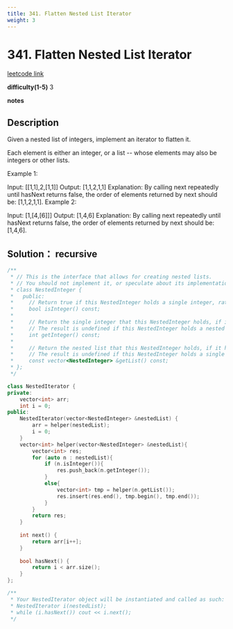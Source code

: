 ```yaml
---
title: 341. Flatten Nested List Iterator
weight: 3
---
```

# 341. Flatten Nested List Iterator
[leetcode link](https://leetcode.com/problems/flatten-nested-list-iterator/)

**difficulty(1-5)** 
3

**notes**   


## Description
Given a nested list of integers, implement an iterator to flatten it.

Each element is either an integer, or a list -- whose elements may also be integers or other lists.

Example 1:

Input: [[1,1],2,[1,1]]
Output: [1,1,2,1,1]
Explanation: By calling next repeatedly until hasNext returns false, 
             the order of elements returned by next should be: [1,1,2,1,1].
Example 2:

Input: [1,[4,[6]]]
Output: [1,4,6]
Explanation: By calling next repeatedly until hasNext returns false, 
             the order of elements returned by next should be: [1,4,6].

## Solution： recursive

```c++
/**
 * // This is the interface that allows for creating nested lists.
 * // You should not implement it, or speculate about its implementation
 * class NestedInteger {
 *   public:
 *     // Return true if this NestedInteger holds a single integer, rather than a nested list.
 *     bool isInteger() const;
 *
 *     // Return the single integer that this NestedInteger holds, if it holds a single integer
 *     // The result is undefined if this NestedInteger holds a nested list
 *     int getInteger() const;
 *
 *     // Return the nested list that this NestedInteger holds, if it holds a nested list
 *     // The result is undefined if this NestedInteger holds a single integer
 *     const vector<NestedInteger> &getList() const;
 * };
 */

class NestedIterator {
private:
    vector<int> arr;
    int i = 0;
public:
    NestedIterator(vector<NestedInteger> &nestedList) {
        arr = helper(nestedList);
        i = 0;
    }
    vector<int> helper(vector<NestedInteger> &nestedList){
        vector<int> res;
        for (auto n : nestedList){
            if (n.isInteger()){
                res.push_back(n.getInteger());
            }
            else{
                vector<int> tmp = helper(n.getList());
                res.insert(res.end(), tmp.begin(), tmp.end());
            }
        }
        return res;
    }
    
    int next() {
        return arr[i++];
    }
    
    bool hasNext() {
        return i < arr.size();
    }
};

/**
 * Your NestedIterator object will be instantiated and called as such:
 * NestedIterator i(nestedList);
 * while (i.hasNext()) cout << i.next();
 */
```


